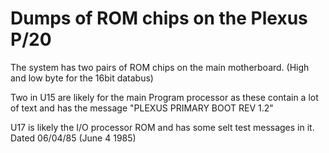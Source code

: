 # Dumps of ROM chips on the Plexus P/20

The system has two pairs of ROM chips on the main motherboard. (High and low byte for the 16bit databus)

Two in U15 are likely for the main Program processor as these contain a lot of text and has the message "PLEXUS PRIMARY BOOT REV 1.2"

U17 is likely the I/O processor ROM and has some selt test messages in it. Dated 06/04/85 (June 4 1985)
